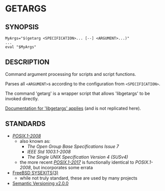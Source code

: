 <!-- #################################################################### -->
<!-- ############### THIS FILE WAS GENERATED FROM 'getarg' ############## -->
<!-- #################################################################### -->
<!-- ########################### DO NOT EDIT! ########################### -->
<!-- #################################################################### -->

# GETARGS

<!-- ~~~~~~~~~~~~~~~~~~~~~~~~~~~~~~~~~~~~~~~~~~~~~~~~~~~~~~~~~~~~~~~~~~~~ -->

## SYNOPSIS

    MyArgs="$(getarg <SPECIFICATION>... [--] <ARGUMENT>...)"
    ...
    eval "$MyArgs"

<!-- ~~~~~~~~~~~~~~~~~~~~~~~~~~~~~~~~~~~~~~~~~~~~~~~~~~~~~~~~~~~~~~~~~~~~ -->

## DESCRIPTION

Command argument processing for scripts and script functions.

Parses all `<ARGUMENT>`s according to the configuration from `<SPECIFICATION>`.

The command 'getarg' is a wrapper script that allows 'libgetargs' to be
invoked directly.

[Documentation for 'libgetargs' applies](./libgetargs.md) (and is not
replicated here).

<!-- ~~~~~~~~~~~~~~~~~~~~~~~~~~~~~~~~~~~~~~~~~~~~~~~~~~~~~~~~~~~~~~~~~~~~ -->

## STANDARDS

- [_POSIX.1-2008_][posix]
  - also known as:
    - _The Open Group Base Specifications Issue 7_
    - _IEEE Std 1003.1-2008_
    - _The Single UNIX Specification Version 4 (SUSv4)_
  - the more recent
    [_POSIX.1-2017_][posix_2017]
    is functionally identical to _POSIX.1-2008_, but incorporates some errata
- [FreeBSD SYSEXITS(3)][sysexits]
  - while not truly standard, these are used by many projects
- [Semantic Versioning v2.0.0][semver]

<!-- ~~~~~~~~~~~~~~~~~~~~~~~~~~~~~~~~~~~~~~~~~~~~~~~~~~~~~~~~~~~~~~~~~~~~ -->
<!-- -------------------------------------------------------------------- -->
<!-- REFERENCES -->
<!-- -------------------------------------------------------------------- -->

[markdown]:                  <https://daringfireball.net/projects/markdown/syntax>                                                "Markdown: Syntax [daringfireball.net]"
[commonmark]:                <https://commonmark.org/>                                                                            "CommonMark [spec.commonmark.org]"
[commonmark_spec]:           <https://spec.commonmark.org/current/>                                                               "CommonMark Spec (current) [spec.commonmark.org]"

[posix]:                     <https://pubs.opengroup.org/onlinepubs/9699919799.2008edition>                                       "POSIX.1-2008 \[pubs.opengroup.org\]"
[posix_2017]:                <https://pubs.opengroup.org/onlinepubs/9699919799>                                                   "POSIX.1-2017 \[pubs.opengroup.org\]"
[posix_bre]:                 <https://pubs.opengroup.org/onlinepubs/9699919799.2008edition/basedefs/V1_chap09.html#tag_09_03>     "Basic Regular Expression \[pubs.opengroup.org\]"
[posix_ere]:                 <https://pubs.opengroup.org/onlinepubs/9699919799.2008edition/basedefs/V1_chap09.html#tag_09_04>     "Extended Regular Expression \[pubs.opengroup.org\]"
[posix_re_bracket_exp]:      <https://pubs.opengroup.org/onlinepubs/9699919799.2008edition/basedefs/V1_chap09.html#tag_09_03_05>  "RE Bracket Expression \[pubs.opengroup.org\]"
[posix_param_expansion]:     <https://pubs.opengroup.org/onlinepubs/9699919799.2008edition/utilities/V3_chap02.html#tag_18_06_02> "Parameter Expansion \[pubs.opengroup.org\]"
[posix_getopts]:             <https://pubs.opengroup.org/onlinepubs/9699919799.2008edition/utilities/getopts.html>                "getopts \[pubs.opengroup.org\]"
[posix_utility_conventions]: <https://pubs.opengroup.org/onlinepubs/9699919799.2008edition/basedefs/V1_chap12.html>               "POSIX: Utility Conventions \[pubs.opengroup.org\]"
[posix_variable]:            <https://pubs.opengroup.org/onlinepubs/9699919799.2008edition/basedefs/V1_chap03.html#tag_03_230>    "Definitions: Name \[pubs.opengroup.org\]"

[sysexits]:                  <https://www.freebsd.org/cgi/man.cgi?sysexits(3)>                                                    "FreeBSD SYSEXITS(3) \[freebsd.org\]"
[semver]:                    <https://semver.org/>                                                                                "Semantic Versioning \[semver.org\]"

[util_linux]:                <https://git.kernel.org/pub/scm/utils/util-linux/util-linux.git/about/>                              "util-linux (about) \[git.kernel.org\]"

[pandoc]:                    <https://pandoc.org/>                                                                                "Pandoc \[pandoc.org\]"

[man_page]:                  <https://wikipedia.org/wiki/Man_page>                                                                "man page \[wikipedia.org\]"

[autoconf_portable]:         <https://www.gnu.org/savannah-checkouts/gnu/autoconf/manual/html_node/Portable-Shell.html>           "autoconf: Portable Shell Programming \[gnu.org\]"

